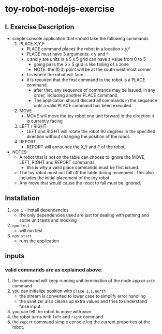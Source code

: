 # toy-robot-nodejs-exercise
## I. Exercise Description
- simple console application that should take the following commands
    1. PLACE X,Y,F
        - PLACE command places the robot in a location x,y,f
        - PLACE must have 3 arguments: x y and f
        - x and y are units in a 5 x 5 grid can have a value from 0 to 5
            - going pass the 5 x 5 grid is like falling of a zone
            - NOTE: the (0,0) point will be at the south west most corner
        - f is where the robot will face
        - It is required that the first command to the robot is a PLACE command, 
            - after that, any sequence of commands may be issued, in any order, including another PLACE command.
            - The application should discard all commands in the sequence until a valid PLACE command has been executed.
    2. MOVE
        - MOVE will move the toy robot one unit forward in the direction it is currently facing
    3. LEFT / RIGHT
        - LEFT and RIGHT will rotate the robot 90 degrees in the specified direction without changing the position of the robot.
    4. REPORT 
        - REPORT will announce the X,Y and F of the robot. 
- NOTES:
    - A robot that is not on the table can choose to ignore the MOVE, LEFT, RIGHT and REPORT commands.
        - this is why a valid place commandd must be first issued.
    - The toy robot must not fall off the table during movement. This also includes the initial placement of the toy robot.
    - Any move that would cause the robot to fall must be ignored.

## Installation
1. `npm i` - install dependencies
    - the only dependencies used are just for dealing with pathing and some unit tests and mocking
2. `npm test`
    - will run test
3. `npm start` 
    - runs the application

## inputs
### valid commands are as explained above:
1. the command will keep running unit termination of the node app or `exit` command
2. you can initialize position with `place 1,1,north`
    - the stream is converted to lower case to simplify error handling
    - the sanitizer also cleans up extra values and tries to understand false input.
3. you can tell the robot to move with `move`
4. the robot turns with `left` and `right` command
5. the `report` command simple console.log the current properties of the robot.



